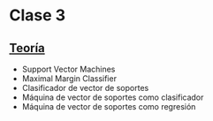 # Clase 3

## [Teoría](teoria/clase3.pdf)

* Support Vector Machines
* Maximal Margin Classifier
* Clasificador de vector de soportes
* Máquina de vector de soportes como clasificador
* Máquina de vector de soportes como regresión
